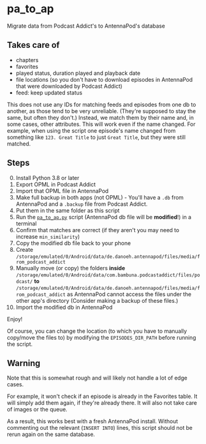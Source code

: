 # pa_to_ap
Migrate data from Podcast Addict's to AntennaPod's database

## Takes care of
* chapters
* favorites
* played status, duration played and playback date
* file locations (so you don't have to download episodes in AntennaPod that were downloaded by Podcast Addict)
* feed: keep updated status

This does not use any IDs for matching feeds and episodes from one db to another, as those tend to be very unreliable. (They're supposed to stay the same, but often they don't.) Instead, we match them by their name and, in some cases, other attributes. This will work even if the name changed. For example, when using the script one episode's name changed from something like `123. Great Title` to just `Great Title`, but they were still matched.

## Steps

0. Install Python 3.8 or later
1. Export OPML in Podcast Addict
2. Import that OPML file in AntennaPod
3. Make full backup in both apps (not OPML) - You'll have a `.db` from AntennaPod and a `.backup` file from Podcast Addict.
4. Put them in the same folder as this script
5. Run the [`pa_to_ap.py`](pa_to_ap.py) script (AntennaPod db file will be **modified**!) in a terminal
6. Confirm that matches are correct (if they aren't you may need to increase `min_similarity`)
7. Copy the modified db file back to your phone
8. Create `/storage/emulated/0/Android/data/de.danoeh.antennapod/files/media/from_podcast_addict` 
9. Manually move (or copy) the folders **inside**
`/storage/emulated/0/Android/data/com.bambuna.podcastaddict/files/podcast/`
**to**
`/storage/emulated/0/Android/data/de.danoeh.antennapod/files/media/from_podcast_addict`
   as AntennaPod cannot access the files under the other app's directory (Consider making a backup of these files.)
10. Import the modified db in AntennaPod

Enjoy!

Of course, you can change the location (to which you have to manually copy/move the files to) by modifying the `EPISODES_DIR_PATH` before running the script.

## Warning
Note that this is somewhat rough and will likely not handle a lot of edge cases.

For example, it won't check if an episode is already in the Favorites table. It will simply add them again, if they're already there. It will also not take care of images or the queue.

As a result, this works best with a fresh AntennaPod install. Without commenting out the relevant (`INSERT INTO`) lines, this script should not be rerun again on the same database.
